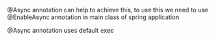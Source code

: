 @Async annotation can help to achieve this, to use this we need to use @EnableAsync annotation in main class of spring application

@Async annotation uses default exec